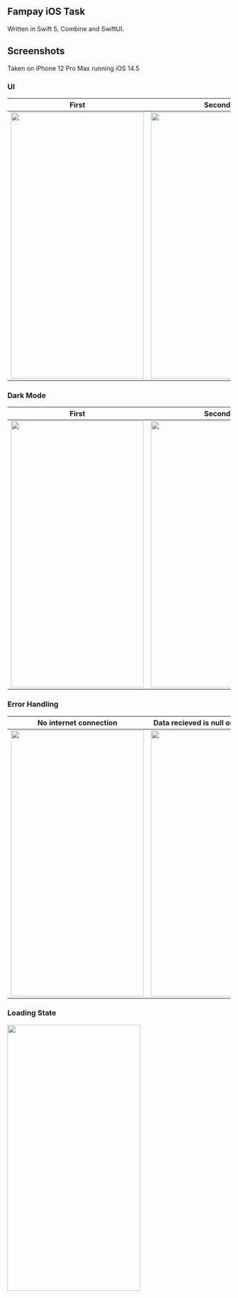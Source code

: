 ## Fampay iOS Task

Written in Swift 5, Combine and SwiftUI.

## Screenshots

Taken on iPhone 12 Pro Max running iOS 14.5

### UI

First          |  Second
:-------------------------:|:-------------------------:
<img src="https://user-images.githubusercontent.com/40539705/122651762-a4f85f00-d158-11eb-86f9-3af436d315e1.PNG" width="300" height="600" /> | <img src="https://user-images.githubusercontent.com/40539705/122651771-afb2f400-d158-11eb-93e5-aa2525b7ac49.PNG" width="300" height="600" />

### Dark Mode

First          |  Second
:-------------------------:|:-------------------------:
<img src="https://user-images.githubusercontent.com/40539705/122651778-be99a680-d158-11eb-8a4b-4ed153b8b24e.PNG" width="300" height="600" /> | <img src="https://user-images.githubusercontent.com/40539705/122651781-c35e5a80-d158-11eb-868e-7d72451ff4c6.PNG" width="300" height="600" />

### Error Handling

 No internet connection          |  Data recieved is null or not in format. 
:-------------------------:|:-------------------------:
<img src="https://user-images.githubusercontent.com/40539705/122651793-cf4a1c80-d158-11eb-81c7-b5737f549400.PNG" width="300" height="600" /> | <img src="https://user-images.githubusercontent.com/40539705/122651803-db35de80-d158-11eb-952f-278594da8730.png" width="300" height="600" />

### Loading State

<img src="https://user-images.githubusercontent.com/40539705/122651826-fc96ca80-d158-11eb-8664-c80b31b687fe.png" width="300" height="600" /> 



